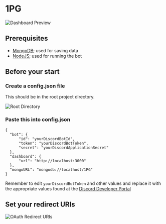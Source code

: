 # 1PG

![Dashboard Preview](https://i.ibb.co/NT8fYS4/1pg-dashboard.png)

## Prerequisites
- [MongoDB](https://www.mongodb.com/try/download/community); used for saving data
- [NodeJS](https://nodejs.org/en/); used for running the bot

## Before your start

### Create a config.json file
This should be in the root project directory.

![Root Directory](https://i.ibb.co/pJJND6R/root-dir.png)

### Paste this into config.json
```
{
  "bot": {
      "id": "yourDiscordBotId",
      "token": "yourDiscordBotToken",
      "secret": "yourDiscordApplicationSecret"
  },
  "dashboard": {
      "url": "http://localhost:3000"
  },
  "mongoURL": "mongodb://localhost/1PG"
}
```

Remember to edit `yourDiscordBotToken` and other values and replace it with the appropriate values found at the [Discord Developer Portal](https://discord.com/developers)

## Set your redirect URIs
![OAuth Redirect URIs](https://i.ibb.co/n0XMtYn/1pg-oauth.png)
